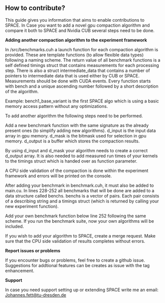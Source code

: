 ## How to contribute?

This guide gives you information that aims to enable contributions to SPACE.
In Case you want to add a novel gpu compaction algorithm and compare it both to SPACE and Nvidia CUB several steps need to be done.

**Adding another compaction algorithm to the experiment framework**

In /src/benchmarks.cuh a launch function for each compaction algorithm is provided.
These are template functions (to allow flexible data types) following a naming scheme.
The return value of all benchmark functions is a self defined timings struct that contains measurements for each processing step.
There is also a struct intermediate_data that contains a number of pointers to intermediate data that is used either by CUB or SPACE. 
Measurements should be done with CUDA events.
Every function starts with bench and a unique ascending number followed by a short description of the algorithm.

Example:
bench1_base_variant is the first SPACE algo which is using a basic memory access pattern without any optimizations.

To add another algorithm the following steps need to be performed.

Add a new benchmark function with the same signature as the already present ones (to simplify adding new algorithms).
d_input is the input data array in gpu memory.
d_mask is the bitmask used for selection in gpu memory.
d_output is a buffer which stores the compaction results.

By using d_input and d_mask your algorithm needs to create a correct d_output array.
It is also needed to add measured run times of your kernels to the timings struct which is handed over as function parameter.

A CPU side validation of the compaction is done within the experiment framework and errors will be printed on the console.

After adding your benchmark in benchmark.cuh, it must also be added to main.cu.
In lines 228-252 all benchmarks that will be done are added to a data structure called benchs.
benchs is a vector of pairs. Each pair consists of a describing string and a timings struct (which is returned by calling your new experiment function).

Add your own benchmark function below line 252 following the same scheme.
If you run the benchmark suite, now your own algorithms will be included.

If you wish to add your algorithm to SPACE, create a merge request. Make sure that the CPU side validation of results completes without errors.

**Report issues or problems**

If you encounter bugs or problems, feel free to create a github issue.
Suggestions for addtional features can be creates as issue with the tag enhancement.

**Support**

In case you need support setting up or extending SPACE write me an email: Johannes.fett@tu-dresden.de
